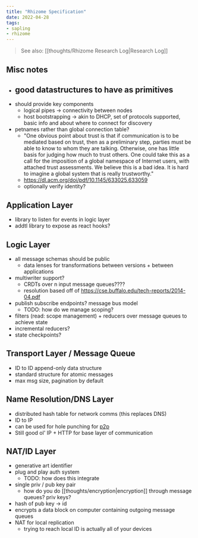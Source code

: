 ```yaml
---
title: "Rhizome Specification"
date: 2022-04-28
tags:
- sapling
- rhizome
---
```


> See also: [[thoughts/Rhizome Research Log|Research Log]]

## Misc notes
- good datastructures to have as primitives
	- 
- should provide key components
	- logical pipes -> connectivity between nodes
	- host bootstrapping -> akin to DHCP, set of protocols supported, basic info and about where to connect for discovery
- petnames rather than global connection table?
	- "One obvious point about trust is that if communication is to be mediated based on trust, then as a preliminary step, parties must be able to know to whom they are talking. Otherwise, one has little basis for judging how much to trust others. One could take this as a call for the imposition of a global namespace of Internet users, with attached trust assessments. We believe this is a bad idea. It is hard to imagine a global system that is really trustworthy."
	- https://dl.acm.org/doi/pdf/10.1145/633025.633059
	- optionally verify identity?

## Application Layer
-   library to listen for events in logic layer
-   addtl library to expose as react hooks?

## Logic Layer
- all message schemas should be public
	- data lenses for transformations between versions + between applications
- multiwriter support?
	- CRDTs over n input message queues????
	- resolution based off of https://cse.buffalo.edu/tech-reports/2014-04.pdf
- publish subscribe endpoints? message bus model
	- TODO: how do we manage scoping?
- filters (read: scope management) + reducers over message queues to achieve state
- incremental reducers?
- state checkpoints?

## Transport Layer / Message Queue
- ID to ID append-only data structure
- standard structure for atomic messages
- max msg size, pagination by default

## Name Resolution/DNS Layer
- distributed hash table for network comms (this replaces DNS)
- ID to IP
- can be used for hole punching for [p2p](thoughts/peer-to-peer.md)
- Still good ol' IP + HTTP for base layer of communication

## NAT/ID Layer
- generative art identifier
- plug and play auth system
	- TODO: how does this integrate
- single priv / pub key pair
	- how do you do [[thoughts/encryption|encryption]] through message queues? priv keys?
- hash of pub key → id
- encrypts a data block on computer containing outgoing message queues
- NAT for local replication
	- trying to reach local ID is actually all of your devices
